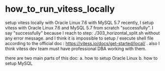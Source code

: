 # how_to_run_vitess_locally
setup vitess locally with Oracle Linux 7.6 with MySQL 5.7 
recently, I setup vitess with Oracle Linux 7.6 and MySQL 5.7 from scratch "successfully". I say "successfully" because I reach to step: ./303_horizontal_split.sh without any error message. and I think it is impossible to setup / execute shell file according to the official doc :  https://vitess.io/docs/get-started/local/ . also I think vitess dev team must have professional DBA working with them. 

there are two main parts of this doc: 
a. how to setup Oracle Linux 
b. how to setup MySQL 


